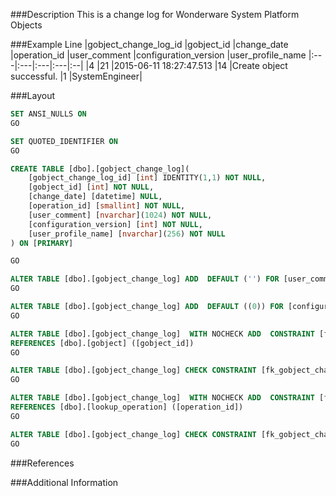###Description
This is a change log for Wonderware System Platform Objects


###Example Line
|gobject_change_log_id	|gobject_id	|change_date	|operation_id	|user_comment	|configuration_version	|user_profile_name
|:---|:---|:---|:---|:--|
|4	|21	|2015-06-11 18:27:47.513	|14	|Create object successful.	|1	|SystemEngineer|


###Layout
```SQL
SET ANSI_NULLS ON
GO

SET QUOTED_IDENTIFIER ON
GO

CREATE TABLE [dbo].[gobject_change_log](
	[gobject_change_log_id] [int] IDENTITY(1,1) NOT NULL,
	[gobject_id] [int] NOT NULL,
	[change_date] [datetime] NULL,
	[operation_id] [smallint] NOT NULL,
	[user_comment] [nvarchar](1024) NOT NULL,
	[configuration_version] [int] NOT NULL,
	[user_profile_name] [nvarchar](256) NOT NULL
) ON [PRIMARY]

GO

ALTER TABLE [dbo].[gobject_change_log] ADD  DEFAULT ('') FOR [user_comment]
GO

ALTER TABLE [dbo].[gobject_change_log] ADD  DEFAULT ((0)) FOR [configuration_version]
GO

ALTER TABLE [dbo].[gobject_change_log]  WITH NOCHECK ADD  CONSTRAINT [fk_gobject_change_log_gobject] FOREIGN KEY([gobject_id])
REFERENCES [dbo].[gobject] ([gobject_id])
GO

ALTER TABLE [dbo].[gobject_change_log] CHECK CONSTRAINT [fk_gobject_change_log_gobject]
GO

ALTER TABLE [dbo].[gobject_change_log]  WITH NOCHECK ADD  CONSTRAINT [fk_gobject_change_log_lookup_operation] FOREIGN KEY([operation_id])
REFERENCES [dbo].[lookup_operation] ([operation_id])
GO

ALTER TABLE [dbo].[gobject_change_log] CHECK CONSTRAINT [fk_gobject_change_log_lookup_operation]
GO
```

###References

###Additional Information



